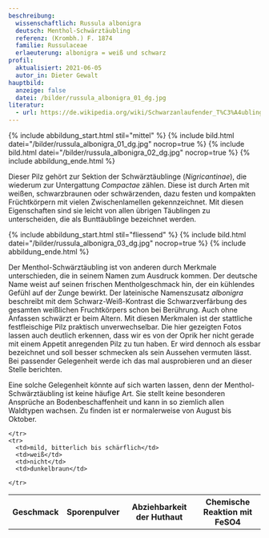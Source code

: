 ```yaml
---
beschreibung:
  wissenschaftlich: Russula albonigra
  deutsch: Menthol-Schwärztäubling
  referenz: (Krombh.) F. 1874
  familie: Russulaceae
  erlaeuterung: albonigra = weiß und schwarz
profil:
  aktualisiert: 2021-06-05
  autor_in: Dieter Gewalt
hauptbild:
  anzeige: false
  datei: /bilder/russula_albonigra_01_dg.jpg
literatur:
  - url: https://de.wikipedia.org/wiki/Schwarzanlaufender_T%C3%A4ubling
---
```

{% include abbildung_start.html stil="mittel" %}
{% include bild.html datei="/bilder/russula_albonigra_01_dg.jpg" nocrop=true %}
{% include bild.html datei="/bilder/russula_albonigra_02_dg.jpg" nocrop=true %}
{% include abbildung_ende.html %}

Dieser Pilz  gehört zur Sektion der Schwärztäublinge (*Nigricantinae*), die wiederum zur Untergattung *Compactae* zählen. Diese ist durch Arten mit weißen, schwarzbraunen oder schwärzenden, dazu festen und kompakten Früchtkörpern mit vielen Zwischenlamellen gekennzeichnet. Mit diesen Eigenschaften sind sie leicht von allen übrigen Täublingen zu unterscheiden, die als Bunttäublinge bezeichnet werden.

{% include abbildung_start.html stil="fliessend" %}
{% include bild.html datei="/bilder/russula_albonigra_03_dg.jpg" nocrop=true %}
{% include abbildung_ende.html %}

Der Menthol-Schwärztäubling ist von anderen durch Merkmale unterschieden, die in seinem Namen zum Ausdruck kommen. Der deutsche Name weist auf seinen frischen Mentholgeschmack hin, der ein kühlendes Gefühl auf der Zunge bewirkt. Der lateinische Namenszusatz *albonigra* beschreibt mit dem Schwarz-Weiß-Kontrast die Schwarzverfärbung des gesamten weißlichen Fruchtkörpers schon bei Berührung. Auch ohne Anfassen schwärzt er beim Altern. Mit diesen Merkmalen ist der stattliche festfleischige Pilz praktisch unverwechselbar. Die hier gezeigten Fotos lassen auch deutlich erkennen, dass wir es von der Oprik her nicht gerade mit einem Appetit anregenden Pilz zu tun haben. Er wird dennoch als essbar bezeichnet und soll besser schmecken als sein Aussehen vermuten lässt. Bei passender Gelegenheit werde ich das mal ausprobieren und an dieser Stelle berichten.

Eine solche Gelegenheit könnte auf sich warten lassen, denn der Menthol-Schwärztäubling ist keine häufige Art. Sie stellt keine besonderen Ansprüche an Bodenbeschaffenheit und kann in so ziemlich allen Waldtypen wachsen. Zu finden ist er normalerweise von August bis Oktober.

<div class="table-responsive">
  <table class="table taeubling">
    <tr>
      <th rowspan="2">Geschmack</th>
      <th rowspan="2">Sporenpulver</th>
      <th rowspan="2">Abziehbarkeit der Huthaut</th>
      <th colspan="3" class="text-center">Chemische Reaktion mit FeSO4</th>
    </tr>
    <tr>
      
      
    </tr>
    <tr>
      <td>mild, bitterlich bis schärflich</td>
      <td>weiß</td>
      <td>nicht</td>
      <td>dunkelbraun</td>
       
    </tr>
  </table>
</div>